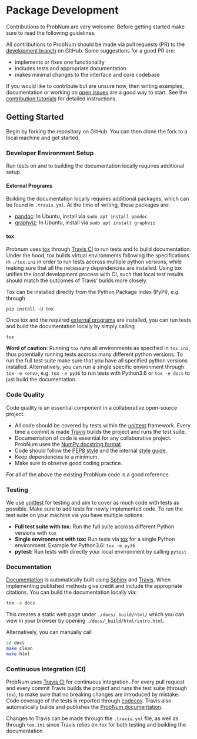 # Package Development

Contributions to ProbNum are very welcome. Before getting started make sure to read the following guidelines.

All contributions to ProbNum should be made via pull requests (PR) to the
[development branch](https://github.com/probabilistic-numerics/probnum/tree/development) on GitHub. Some suggestions for
a good PR are:

- implements or fixes one functionality
- includes tests and appropriate documentation
- makes minimal changes to the interface and core codebase

If you would like to contribute but are unsure how, then writing examples, documentation or working on
[open issues](https://github.com/probabilistic-numerics/probnum/issues) are a good way to start. See the
[contribution tutorials](https://probabilistic-numerics.github.io/probnum/development/contributing.html#contribution-tutorials)
for detailed instructions.

## Getting Started

Begin by forking the repository on GitHub. You can then clone the fork to a local machine and get started.

### Developer Environment Setup
Run tests on and to building the documentation locally requires additional setup.

#### External Programs
Building the documentation locally requires additional packages, which can be found in `.travis.yml`.
At the time of writing, these packages are:
- [pandoc](https://pandoc.org/): In Ubuntu, install via `sudo apt install pandoc`
- [graphviz](https://graphviz.org/): In Ubuntu, install via `sudo apt install graphviz`

#### tox
Probnum uses [tox](https://tox.readthedocs.io/en/latest/) through [Travis CI](#continuous-integration) to run tests and to build documentation.
Under the hood, tox builds virtual environments following the specifications in `./tox.ini` in order to run tests accross multiple python versions, while making sure that all the necessary dependencies are installed.
Using tox unifies the *local* development process with CI, such that local test results should match the outcomes of Travis' builds more closely.

Tox can be installed directly from the Python Package Index (PyPI), e.g. through
```
pip install -U tox
```
Once tox and the required [external programs](#external-programs) are installed, you can run tests and build the documentation locally by simply calling
```
tox
```

**Word of caution:**
Running `tox` runs all environments as specified in `tox.ini`, thus potentially running tests accross many different python versions.
To run the full test suite make sure that you have all specified python versions installed.
Alternatively, you can run a single specific environment through `tox -e <env>`, e.g. `tox -e py36` to run tests with Python3.6 or `tox -e docs` to just build the documentation.


### Code Quality

Code quality is an essential component in a collaborative open-source project.

- All code should be covered by tests within the [unittest](https://docs.python.org/3/library/unittest.html) framework. Every time a commit is
made [Travis](https://travis-ci.org/probabilistic-numerics/probnum) builds the project and runs the test suite.
- Documentation of code is essential for any collaborative project. ProbNum uses the
[NumPy docstring format](https://numpydoc.readthedocs.io/en/latest/format.html).
- Code should follow the [PEP8 style](https://www.python.org/dev/peps/pep-0008/) and the internal [style guide](https://github.com/probabilistic-numerics/probnum/blob/master/STYLEGUIDE.md).
- Keep dependencies to a minimum.
- Make sure to observe good coding practice.

For all of the above the existing ProbNum code is a good reference.

### Testing

We use [unittest](https://docs.python.org/3/library/unittest.html) for testing and aim to cover as much code with tests as possible.
Make sure to add tests for newly implemented code.
To run the test suite on your machine via you have multiple options:

- **Full test suite with tox:** Run the full suite accross different Python versions with `tox`
- **Single environment with tox:** Run tests via [tox](#tox) for a single Python environment. Example for Python3.6: `tox -e py36`
- **pytest:** Run tests with directly your local environment by calling `pytest`

### Documentation

[Documentation](https://probabilistic-numerics.github.io/probnum/modules.html) is automatically built using [Sphinx](https://www.sphinx-doc.org/en/master/) and [Travis](https://travis-ci.org/probabilistic-numerics/probnum).
When implementing published methods give credit and include the appropriate citations.
You can build the documentation locally via:
```bash
tox -e docs
```
This creates a static web page under `./docs/_build/html/` which you can view in your browser by opening `./docs/_build/html/intro.html`.

Alternatively, you can manually call
```bash
cd docs
make clean
make html
```


### Continuous Integration (CI)

ProbNum uses [Travis CI](https://travis-ci.org/probabilistic-numerics/probnum) for continuous integration.
For every pull request and every commit Travis builds the project and runs the test suite (through `tox`), to make sure that no breaking changes are introduced by mistake.
Code coverage of the tests is reported through [codecov](https://codecov.io/github/probabilistic-numerics/probnum?branch=master).
Travis also automatically builds and publishes the [ProbNum documentation](https://probabilistic-numerics.github.io/probnum/modules.html).

Changes to Travis can be made through the `.travis.yml` file, as well as through `tox.ini` since Travis relies on `tox` for both testing and building the documentation.
